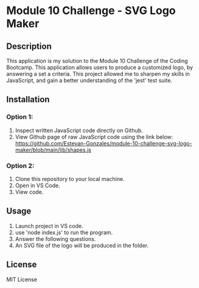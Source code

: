# Module 10 Challenge - SVG Logo Maker

## Description

This application is my solution to the Module 10 Challenge of the Coding Bootcamp.
This application allows users to produce a customized logo, by answering a set a criteria.
This project allowed me to sharpen my skills in JavaScript, and gain a better understanding of the 'jest' test suite.

## Installation

### Option 1:
1. Inspect written JavaScript code directly on Github.
2. View Github page of raw JavaScript code using the link below:
   https://github.com/Estevan-Gonzales/module-10-challenge-svg-logo-maker/blob/main/lib/shapes.js
 
### Option 2:
1. Clone this repository to your local machine.
2. Open in VS Code.
3. View code.

## Usage
1. Launch project in VS code.
2. use 'node index.js' to run the program.
3. Answer the following questions.
4. An SVG file of the logo will be produced in the folder.

## License

MIT License

